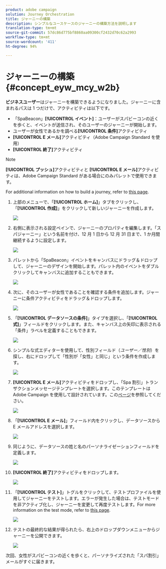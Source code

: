 ```yaml
---
product: adobe campaign
solution: Journey Orchestration
title: ジャーニーの構築
description: シンプルなユースケースのジャーニーの構築方法を説明します
translation-type: tm+mt
source-git-commit: 57dc86d775bf8860aa09300cf2432d70c62a2993
workflow-type: tm+mt
source-wordcount: '411'
ht-degree: 94%

---
```



# ジャーニーの構築{#concept_eyw_mcy_w2b}

**ビジネスユーザー**&#x200B;はジャーニーを構築できるようになりました。ジャーニーに含まれるパスは 1 つだけで、アクティビティは以下です。

* 「SpaBeacon」**[!UICONTROL イベント]**：ユーザーがスパビーコンの近くを歩くと、イベントが送信され、そのユーザーのジャーニーが開始します。
* ユーザーが女性であるかを調べる&#x200B;**[!UICONTROL 条件]**&#x200B;アクティビティ
* **[!UICONTROL E メール]**&#x200B;アクティビティ（Adobe Campaign Standard を使用）
* **[!UICONTROL 終了]**&#x200B;アクティビティ

>[!NOTE]
>
>**[!UICONTROL プッシュ]**&#x200B;アクティビティと **[!UICONTROL E メール]**&#x200B;アクティビティは、Adobe Campaign Standard がある場合にのみパレットで使用できます。

For additional information on how to build a journey, refer to [this page](../building-journeys/journey.md).

1. 上部のメニューで、「**[!UICONTROL ホーム]**」タブをクリックし、「**[!UICONTROL 作成]**」をクリックして新しいジャーニーを作成します。

   ![](../assets/journey31.png)

1. 右側に表示される設定ペインで、ジャーニーのプロパティを編集します。「スパジャーニー」という名前を付け、12 月 1 日から 12 月 31 日まで、1 か月間継続するように設定します。

   ![](../assets/journeyuc1_8.png)

1. パレットから「SpaBeacon」イベントをキャンバスにドラッグ＆ドロップして、ジャーニーのデザインを開始します。パレット内のイベントをダブルクリックしてキャンバスに追加することもできます。

   ![](../assets/journeyuc1_9.png)

1. 次に、そのユーザーが女性であることを確認する条件を追加します。ジャーニーに条件アクティビティをドラッグ＆ドロップします。

   ![](../assets/journeyuc1_10.png)

1. 「**[!UICONTROL データソースの条件]**」タイプを選択し、「**[!UICONTROL 式]**」フィールドをクリックします。また、キャンバス上の矢印に表示される「条件」ラベルを定義することもできます。

   ![](../assets/journeyuc1_11.png)

1. シンプルな式エディターを使用して、性別フィールド（_ユーザー／性別_）を探し、右にドロップして「性別が「女性」と同じ」という条件を作成します。

   ![](../assets/journeyuc1_12.png)

1. **[!UICONTROL E メール]**&#x200B;アクティビティをドロップし、「Spa 割引」トランザクションメッセージテンプレートを選択します。このテンプレートは Adobe Campaign を使用して設計されています。この[ページ](https://docs.adobe.com/content/help/ja-JP/campaign-standard/using/communication-channels/transactional-messaging/about-transactional-messaging.html)を参照してください。

   ![](../assets/journeyuc1_13.png)

1. 「**[!UICONTROL E メール]**」フィールド内をクリックし、データソースから E メールアドレスを選択します。

   ![](../assets/journeyuc1_14.png)

1. 同じように、データソースの姓と名のパーソナライゼーションフィールドを定義します。

   ![](../assets/journeyuc1_15.png)

1. **[!UICONTROL 終了]**&#x200B;アクティビティをドロップします。

   ![](../assets/journeyuc1_17.png)

1. 「**[!UICONTROL テスト]**」トグルをクリックして、テストプロファイルを使用してジャーニーをテストします。エラーが発生した場合は、テストモードを非アクティブ化し、ジャーニーを変更して再度テストします。For more information on the test mode, refer to [this page](../building-journeys/testing-the-journey.md).

   ![](../assets/journeyuc1_18bis.png)

1. テストの最終的な結果が得られたら、右上のドロップダウンメニューからジャーニーを公開できます。

   ![](../assets/journeyuc1_18.png)

次回、女性がスパビーコンの近くを歩くと、パーソナライズされた「スパ割引」メールがすぐに届きます。
